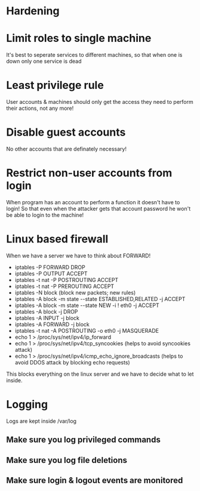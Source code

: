 # Hardening

# Limit roles to single machine
It's best to seperate services to different machines, so that when one is down only one service is dead

# Least privilege rule
User accounts & machines should only get the access they need to perform their actions, not any more!

# Disable guest accounts
No other accounts that are definately necessary!

# Restrict non-user accounts from login
When program has an account to perform a function it doesn't have to login! So that even when the attacker gets that account password he won't be able to login to the machine!

# Linux based firewall
When we have a server we have to think about FORWARD!
- iptables -P FORWARD DROP
- iptables -P OUTPUT ACCEPT
- iptables -t nat -P POSTROUTING ACCEPT
- iptables -t nat -P PREROUTING ACCEPT
- iptables -N block (block new packets; new rules)
- iptables -A block -m state --state ESTABLISHED,RELATED -j ACCEPT
- iptables -A block -m state --state NEW -i ! eth0 -j ACCEPT
- iptables -A block -j DROP
- iptables -A INPUT -j block
- iptables -A FORWARD -j block
- iptables -t nat -A POSTROUTING -o eth0 -j MASQUERADE
- echo 1 > /proc/sys/net/ipv4/ip_forward
- echo 1 > /proc/sys/net/ipv4/tcp_syncookies (helps to avoid syncookies attack)
- echo 1 > /proc/sys/net/ipv4/icmp_echo_ignore_broadcasts (helps to avoid DDOS attack by blocking echo requests)

This blocks everything on the linux server and we have to decide what to let inside.

# Logging
Logs are kept inside /var/log

## Make sure you log privileged commands

## Make sure you log file deletions

## Make sure login & logout events are monitored
